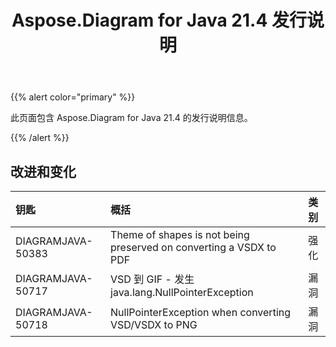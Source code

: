 ﻿---
title: Aspose.Diagram for Java 21.4 发行说明
type: docs
weight: 9
url: /zh/java/aspose-diagram-for-java-21-4-release-notes/
---
{{% alert color="primary" %}}

此页面包含 Aspose.Diagram for Java 21.4 的发行说明信息。

{{% /alert %}}
## **改进和变化**  ##

|**钥匙**|**概括**|**类别**|
|:- |:- |:- |
|DIAGRAMJAVA-50383|Theme of shapes is not being preserved on converting a VSDX to PDF|强化|
|DIAGRAMJAVA-50717|VSD 到 GIF - 发生 java.lang.NullPointerException|漏洞|
|DIAGRAMJAVA-50718|NullPointerException when converting VSD/VSDX to PNG|漏洞|
